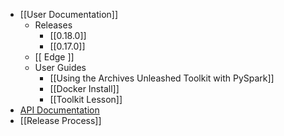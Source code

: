 * [[User Documentation]]
  * Releases
    * [[0.18.0]]
    * [[0.17.0]]
  * [[ Edge ]]
  * User Guides
    * [[Using the Archives Unleashed Toolkit with PySpark]]
    * [[Docker Install]]
    * [[Toolkit Lesson]]
* [API Documentation](http://java.docs.archivesunleashed.io)
* [[Release Process]]
